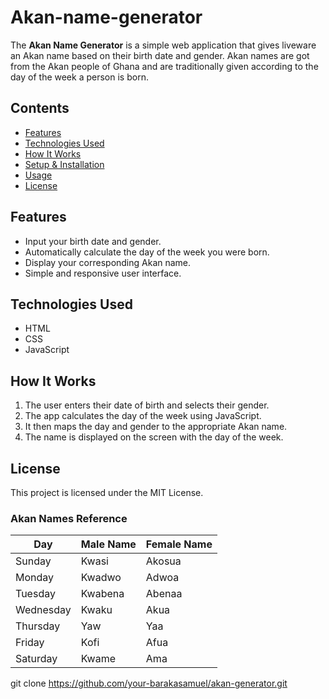 # Akan-name-generator

The **Akan Name Generator** is a simple web application that gives liveware an Akan name based on their birth date and gender. Akan names are got from the Akan people of Ghana and are traditionally given according to the day of the week a person is born.

##  Contents

- [Features](#features)
- [Technologies Used](#technologies-used)
- [How It Works](#how-it-works)
- [Setup & Installation](#setup--installation)
- [Usage](#usage)
- [License](#license)

## Features

- Input your birth date and gender.
- Automatically calculate the day of the week you were born.
- Display your corresponding Akan name.
- Simple and responsive user interface.

## Technologies Used

- HTML
- CSS
- JavaScript

## How It Works

1. The user enters their date of birth and selects their gender.
2. The app calculates the day of the week using JavaScript.
3. It then maps the day and gender to the appropriate Akan name.
4. The name is displayed on the screen with the day of the week.
   
## License
This project is licensed under the MIT License.
### Akan Names Reference

| Day       | Male Name | Female Name |
|-----------|-----------|-------------|
| Sunday    | Kwasi     | Akosua      |
| Monday    | Kwadwo    | Adwoa       |
| Tuesday   | Kwabena   | Abenaa      |
| Wednesday | Kwaku     | Akua        |
| Thursday  | Yaw       | Yaa         |
| Friday    | Kofi      | Afua        |
| Saturday  | Kwame     | Ama         |

   git clone https://github.com/your-barakasamuel/akan-generator.git
